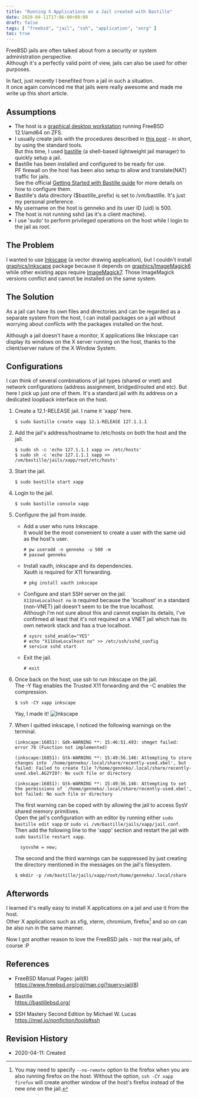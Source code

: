 ```yaml
---
title: "Running X Applications on a Jail created with Bastille"
date: 2020-04-11T17:06:00+09:00
draft: false
tags: [ "freebsd", "jail", "ssh", "application", "xorg" ]
toc: true
---
```

FreeBSD jails are often talked about from a security or system administration perspective.  
Although it's a perfectly valid point of view, jails can also be used for other purposes.

In fact, just recently I benefited from a jail in such a situation.  
It once again convinced me that jails were really awesome and made me write up this short article.

## Assumptions
* The host is a [graphical desktop workstation](/playing-with-bsd/hardware/freebsd-on-thinkpad-t480/) running FreeBSD 12.1/amd64 on ZFS.
* I usually create jails with the procedures described in [this post](/playing-with-bsd/system/learning-notes-on-jails/) - in short, by using the standard tools.  
  But this time, I used [bastille](https://bastillebsd.org/) (a shell-based lightweight jail manager) to quickly setup a jail.  
* Bastille has been installed and configured to be ready for use.  
  PF firewall on the host has been also setup to allow and translate(NAT) traffic for jails.  
  See the official [Getting Started with Bastille guide](https://bastillebsd.org/getting-started/) for more details on how to configure them.
* Bastille's data directory (\$bastille_prefix) is set to /vm/bastille. It's just my personal preference.
* My username on the host is genneko and its user ID (uid) is 500.
* The host is not running sshd (as it's a client machine).
* I use 'sudo' to perform privileged operations on the host while I login to the jail as root.

## The Problem
I wanted to use [Inkscape](https://inkscape.org/) (a vector drawing application), but I couldn't install [graphics/inkscape](https://www.freshports.org/graphics/inkscape) package because it depends on [graphics/ImageMagick6](https://www.freshports.org/graphics/ImageMagick6/) while other existing apps require [ImageMagick7](https://www.freshports.org/graphics/ImageMagick7/). Those ImageMagick versions conflict and cannot be installed on the same system.

## The Solution
As a jail can have its own files and directories and can be regarded as a separate system from the host, I can install packages on a jail without worrying about conflicts with the packages installed on the host.

Although a jail doesn't have a monitor, X applications like Inkscape can display its windows on the X server running on the host, thanks to the client/server nature of the X Window System.

## Configurations
I can think of several combinations of jail types (shared or vnet) and network configurations (address assignment, bridged/routed and etc). But here I pick up just one of them. It's a standard jail with its address on a dedicated loopback interface on the host.

1. Create a 12.1-RELEASE jail. I name it 'xapp' here.
   ```
   $ sudo bastille create xapp 12.1-RELEASE 127.1.1.1
   ```

2. Add the jail's address/hostname to /etc/hosts on both the host and the jail.  
   ```
   $ sudo sh -c 'echo 127.1.1.1 xapp >> /etc/hosts'
   $ sudo sh -c 'echo 127.1.1.1 xapp >> /vm/bastille/jails/xapp/root/etc/hosts'
   ```

3. Start the jail.
   ```
   $ sudo bastille start xapp
   ```

4. Login to the jail.
   ```
   $ sudo bastille console xapp
   ```

5. Configure the jail from inside.

   * Add a user who runs Inkscape.  
     It would be the most convenient to create a user with the same uid as the host's user.
     ```
     # pw useradd -n genneko -u 500 -m
     # passwd genneko
     ```

   * Install xauth, inkscape and its dependencies.  
     Xauth is required for X11 forwarding.
     ```
     # pkg install xauth inkscape
     ```

   * Configure and start SSH server on the jail.  
     ``X11UseLocalhost no`` is required because the 'localhost' in a standard (non-VNET) jail doesn't seem to be the true localhost.  
     Although I'm not sure about this and cannot explain its details, I've confirmed at least that it's not required on a VNET jail which has its own network stack and has a true localhost.
     ```
     # sysrc sshd_enable="YES"
     # echo "X11UseLocalhost no" >> /etc/ssh/sshd_config
     # service sshd start
     ```
   * Exit the jail.
     ```
     # exit
     ```

3. Once back on the host, use ssh to run Inkscape on the jail.  
   The -Y flag enables the Trusted X11 forwarding and the -C enables the compression.
   ```
   $ ssh -CY xapp inkscape
   ```
   Yay, I made it!
   ![Inkscape](/images/running-xapps-on-a-jail/inkscape.png)

4. When I quitted inkscape, I noticed the following warnings on the terminal.  
   ```
   (inkscape:16851): Gdk-WARNING **: 15:46:51.493: shmget failed: error 78 (Function not implemented)
   
   (inkscape:16851): Gtk-WARNING **: 15:49:56.146: Attempting to store changes into `/home/genneko/.local/share/recently-used.xbel', but failed: Failed to create file ?/home/genneko/.local/share/recently-used.xbel.AG2YI0?: No such file or directory
   
   (inkscape:16851): Gtk-WARNING **: 15:49:56.146: Attempting to set the permissions of `/home/genneko/.local/share/recently-used.xbel', but failed: No such file or directory
   ```

   The first warning can be coped with by allowing the jail to access SysV shared memory primitives.  
   Open the jail's configuration with an editor by running either ``sudo bastille edit xapp`` or ``sudo vi /vm/bastille/jails/xapp/jail.conf``.  
   Then add the following line to the 'xapp' section and restart the jail with ``sudo bastille restart xapp``.
   ```
     sysvshm = new;
   ```

   The second and the third warnings can be suppressed by just creating the directory mentioned in the messages on the jail's filesystem.
   ```
   $ mkdir -p /vm/bastille/jails/xapp/root/home/genneko/.local/share
   ```

## Afterwords
I learned it's really easy to install X applications on a jail and use it from the host.  
Other X applications such as xfig, xterm, chromium, firefox[^1] and so on can be also run in the same manner.
[^1]: You may need to specify ``--no-remote`` option to the firefox when you are also running firefox on the host. Without the option, ``ssh -CY xapp firefox`` will create another window of the host's firefox instead of the new one on the jail.

Now I got another reason to love the FreeBSD jails - not the real jails, of course :P

## References
* FreeBSD Manual Pages: jail(8)  
<https://www.freebsd.org/cgi/man.cgi?query=jail(8)>

* Bastille  
https://bastillebsd.org/

* SSH Mastery Second Edition by Michael W. Lucas  
https://mwl.io/nonfiction/tools#ssh

## Revision History
* 2020-04-11: Created
